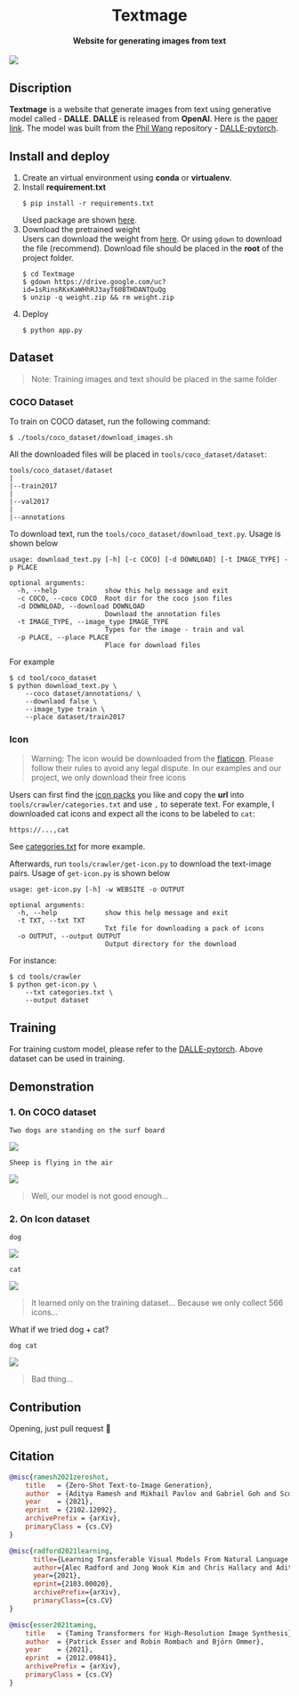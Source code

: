<h1 align="center">
  Textmage
</h1>

<h4 align="center">
  Website for generating images from text
</h4>

![](https://i.imgur.com/pcVrK6v.jpg)

## Discription
**Textmage** is a website that generate images from text using generative model called - **DALLE**. **DALLE** is released from **OpenAI**. Here is the [paper link](https://arxiv.org/abs/2102.12092). The model was built from the [
Phil Wang](https://github.com/lucidrains) repository - [DALLE-pytorch](https://github.com/lucidrains/DALLE-pytorch).


## Install and deploy
1. Create an virtual environment using **conda** or **virtualenv**.
2. Install **requirement.txt**
    ```shell
    $ pip install -r requirements.txt
    ```
    Used package are shown [here](https://github.com/JoyPang123/Textmage/blob/main/requirements.txt).
3. Download the pretrained weight  
    Users can download the weight from [here](https://drive.google.com/file/d/1sRinsRKxKaWHhRJ3ayT60BTHDANTQuQg/view?usp=sharing). Or using `gdown` to download the file (recommend). Download file should be placed in the **root** of the project folder.
    ```shell
    $ cd Textmage
    $ gdown https://drive.google.com/uc?id=1sRinsRKxKaWHhRJ3ayT60BTHDANTQuQg
    $ unzip -q weight.zip && rm weight.zip
    ```
5. Deploy
    ```shell
    $ python app.py
    ```
    
## Dataset

> Note: Training images and text should be placed in the same folder


### COCO Dataset
To train on COCO dataset, run the following command:
```shell
$ ./tools/coco_dataset/download_images.sh
```
All the downloaded files will be placed in `tools/coco_dataset/dataset`:
```
tools/coco_dataset/dataset
|
|--train2017
|
|--val2017
|
|--annotations
```

To download text, run the `tools/coco_dataset/download_text.py`. Usage is shown below
```shell
usage: download_text.py [-h] [-c COCO] [-d DOWNLOAD] [-t IMAGE_TYPE] -p PLACE

optional arguments:
  -h, --help            show this help message and exit
  -c COCO, --coco COCO  Root dir for the coco json files
  -d DOWNLOAD, --download DOWNLOAD
                        Download the annotation files
  -t IMAGE_TYPE, --image_type IMAGE_TYPE
                        Types for the image - train and val
  -p PLACE, --place PLACE
                        Place for download files
```
For example
```shell
$ cd tool/coco_dataset
$ python download_text.py \
    --coco dataset/annotations/ \
    --downlaod false \
    --image_type train \
    --place dataset/train2017
```

### Icon
> Warning: The icon would be downloaded from the [flaticon](https://www.flaticon.com). Please follow their rules to avoid any legal dispute. In our examples and our project, we only download their free icons


Users can first find the [icon packs](https://www.flaticon.com/packs) you like and copy the **url** into `tools/crawler/categories.txt` and use `,` to seperate text. For example, I downloaded cat icons and expect all the icons to be labeled to `cat`:
```
https://...,cat
```

See [categories.txt](https://github.com/JoyPang123/Textmage/blob/main/tools/crawler/categroies.txt) for more example.

Afterwards, run `tools/crawler/get-icon.py` to download the text-image pairs. Usage of `get-icon.py` is shown below
```
usage: get-icon.py [-h] -w WEBSITE -o OUTPUT

optional arguments:
  -h, --help            show this help message and exit
  -t TXT, --txt TXT
                        Txt file for downloading a pack of icons
  -o OUTPUT, --output OUTPUT
                        Output directory for the download
```

For instance:

```shell
$ cd tools/crawler
$ python get-icon.py \
    --txt categories.txt \
    --output dataset
```

## Training
For training custom model, please refer to the [DALLE-pytorch](https://github.com/lucidrains/DALLE-pytorch). Above dataset can be used in training.

## Demonstration
### 1. On COCO dataset
```
Two dogs are standing on the surf board
```
![](https://i.imgur.com/l578bnr.jpg)

```
Sheep is flying in the air
```
![](https://i.imgur.com/ngm244j.jpg)


> Well, our model is not good enough...

### 2. On Icon dataset
```
dog
```
![](https://i.imgur.com/JMRukj2.jpg)

```
cat
```
![](https://i.imgur.com/osC7TqS.jpg)

> It learned only on the training dataset... Because we only collect 566 icons...

What if we tried dog + cat?

```
dog cat
```
![](https://i.imgur.com/VazokKs.jpg)

> Bad thing...


## Contribution
Opening, just pull request 🤩

## Citation
```bibtex
@misc{ramesh2021zeroshot,
    title   = {Zero-Shot Text-to-Image Generation}, 
    author  = {Aditya Ramesh and Mikhail Pavlov and Gabriel Goh and Scott Gray and Chelsea Voss and Alec Radford and Mark Chen and Ilya Sutskever},
    year    = {2021},
    eprint  = {2102.12092},
    archivePrefix = {arXiv},
    primaryClass = {cs.CV}
}
```


```bibtex
@misc{radford2021learning,
      title={Learning Transferable Visual Models From Natural Language Supervision}, 
      author={Alec Radford and Jong Wook Kim and Chris Hallacy and Aditya Ramesh and Gabriel Goh and Sandhini Agarwal and Girish Sastry and Amanda Askell and Pamela Mishkin and Jack Clark and Gretchen Krueger and Ilya Sutskever},
      year={2021},
      eprint={2103.00020},
      archivePrefix={arXiv},
      primaryClass={cs.CV}
}
```

```bibtex
@misc{esser2021taming,
    title   = {Taming Transformers for High-Resolution Image Synthesis},
    author  = {Patrick Esser and Robin Rombach and Björn Ommer},
    year    = {2021},
    eprint  = {2012.09841},
    archivePrefix = {arXiv},
    primaryClass = {cs.CV}
}
```
